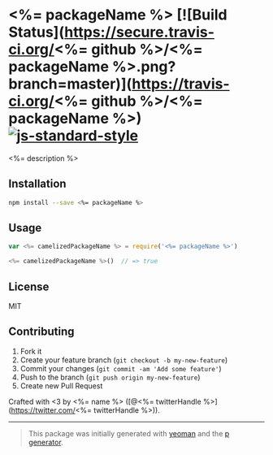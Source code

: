 # <%= packageName %> [![Build Status](https://secure.travis-ci.org/<%= github %>/<%= packageName %>.png?branch=master)](https://travis-ci.org/<%= github %>/<%= packageName %>) [![js-standard-style](https://img.shields.io/badge/code%20style-standard-brightgreen.svg?style=flat)](https://github.com/feross/standard)

<%= description %>

## Installation

```bash
npm install --save <%= packageName %>
```

## Usage

```javascript
var <%= camelizedPackageName %> = require('<%= packageName %>')

<%= camelizedPackageName %>()  // => true
```

## License

MIT

## Contributing

1. Fork it
2. Create your feature branch (`git checkout -b my-new-feature`)
3. Commit your changes (`git commit -am 'Add some feature'`)
4. Push to the branch (`git push origin my-new-feature`)
5. Create new Pull Request

Crafted with <3 by <%= name %> ([@<%= twitterHandle %>](https://twitter.com/<%= twitterHandle %>)).

***

> This package was initially generated with [yeoman](http://yeoman.io) and the [p generator](https://github.com/johnotander/generator-p.git).
